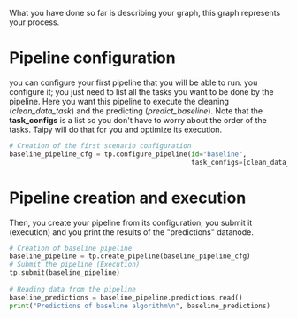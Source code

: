 What you have done so far is describing your graph, this graph represents your process. 

# Pipeline configuration

you can configure your first pipeline that you will be able to run. you configure it; you just need to list all the tasks you want to be done by the pipeline. Here you want this pipeline to execute the cleaning (*clean_data_task*) and the predicting (*predict_baseline*). Note that the **task_configs** is a list so you don't have to worry about the order of the tasks. Taipy will do that for you and optimize its execution.

```python
# Creation of the first scenario configuration
baseline_pipeline_cfg = tp.configure_pipeline(id="baseline",
                                              task_configs=[clean_data_task_cfg, predict_baseline_task_cfg])
```

# Pipeline creation and execution

Then, you create your pipeline from its configuration, you submit it (execution) and you print the results of the "predictions" datanode.

```python
# Creation of baseline pipeline
baseline_pipeline = tp.create_pipeline(baseline_pipeline_cfg)
# Submit the pipeline (Execution)
tp.submit(baseline_pipeline)
    
# Reading data from the pipeline
baseline_predictions = baseline_pipeline.predictions.read()
print("Predictions of baseline algorithm\n", baseline_predictions)
```